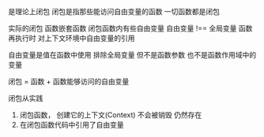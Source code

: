 是理论上闭包
闭包是指那些能访问自由变量的函数
一切函数都是闭包

实际的闭包
  函数嵌套函数 闭包函数内有些自由变量
  自由变量 !== 全局变量
  函数再执行时 对上下文环境中自由变量的引用

自由变量是值在函数中使用 排除全局变量 但不是函数参数 也不是函数作用域中的变量

闭包 = 函数 + 函数能够访问的自由变量

闭包从实践
  1. 闭包函数， 创建它的上下文(Context) 不会被销毁 仍然存在
  2. 在闭包函数代码中引用了自由变量
